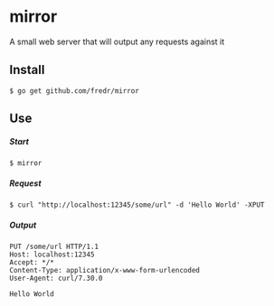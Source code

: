 # mirror
A small web server that will output any requests against it

## Install
`$ go get github.com/fredr/mirror`

## Use
##### Start
`$ mirror`
##### Request
`$ curl "http://localhost:12345/some/url" -d 'Hello World' -XPUT`
##### Output
```
PUT /some/url HTTP/1.1
Host: localhost:12345
Accept: */*
Content-Type: application/x-www-form-urlencoded
User-Agent: curl/7.30.0

Hello World
```
